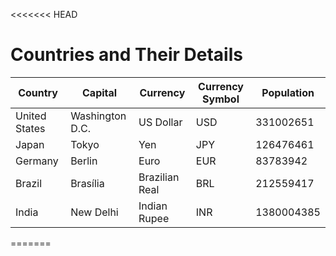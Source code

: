 <<<<<<< HEAD
# Countries and Their Details

| **Country**       | **Capital**      | **Currency**      | **Currency Symbol** | **Population** |
|-------------------|------------------|-------------------|---------------------|----------------|
| United States     | Washington D.C.  | US Dollar        | USD                 | 331002651      |
| Japan             | Tokyo            | Yen              | JPY                 | 126476461      |
| Germany           | Berlin           | Euro             | EUR                 | 83783942       |
| Brazil            | Brasília         | Brazilian Real   | BRL                 | 212559417      |
| India             | New Delhi        | Indian Rupee     | INR                 | 1380004385     |
=======


